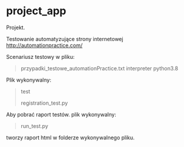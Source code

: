 # project_app

Projekt.

Testowanie automatyzujące strony internetowej http://automationpractice.com/

Scenariusz testowy w pliku:
>przypadki_testowe_automationPractice.txt
interpreter python3.8

Plik wykonywalny:
> test
> 
> registration_test.py

Aby pobrać raport testów.
plik wykonywalny:
> run_test.py

tworzy raport html w folderze wykonywalnego pliku.
